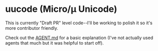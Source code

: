 # uucode (Micro/µ Unicode)

This is currently "Draft PR" level code--I'll be working to polish it so it's more contributor friendly.

Check out the [AGENT.md](./AGENT.md) for a basic explanation (I've not actually used agents that much but it was helpful to start off).
